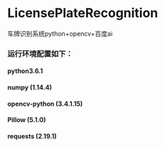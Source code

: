 # LicensePlateRecognition
车牌识别系统python+opencv+百度ai

### 运行环境配置如下：
#### python3.6.1
#### numpy (1.14.4)
#### opencv-python (3.4.1.15)
#### Pillow (5.1.0)
#### requests (2.19.1)
